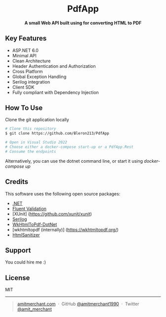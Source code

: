 
<h1 align="center">
  <br>
  <br>
    PdfApp
  <br>
</h1>

<h4 align="center"> A small Web API built using for converting HTML to PDF</h4>

<p align="center">

## Key Features

* ASP.NET 6.0 
* Minimal API
* Clean Architecture
* Header Authentication and Authorization
* Cross Platform
* Global Exception Handling
* Serilog integration
* Client SDK 
* Fully compliant with Dependency Injection

## How To Use

Clone the git application locally

```bash
# Clone this repository
$ git clone https://github.com/Bleron213/PdfApp

# Open in Visual Studio 2022
# Choose either a docker-compose start-up or a PdfApp.Rest
# Consume the endpoints
```
Alternatively, you can use the dotnet command line, or start it using <i> docker-compose up </i>

## Credits

This software uses the following open source packages:

- [.NET](https://github.com/dotnet)
- [Fluent Validation](https://github.com/FluentValidation/FluentValidation)
- [XUnit] (https://github.com/xunit/xunit)
- [Serilog](https://github.com/serilog/serilog)
- [WkHtmlToPdf-DotNet](https://github.com/HakanL/WkHtmlToPdf-DotNet)
- [wkhtmltopdf (internally)] (https://wkhtmltopdf.org/)
- [HtmlSanitizer](https://github.com/mganss/HtmlSanitizer)

## Support

You could hire me :)

## License

MIT

---

> [amitmerchant.com](https://www.amitmerchant.com) &nbsp;&middot;&nbsp;
> GitHub [@amitmerchant1990](https://github.com/amitmerchant1990) &nbsp;&middot;&nbsp;
> Twitter [@amit_merchant](https://twitter.com/amit_merchant)


